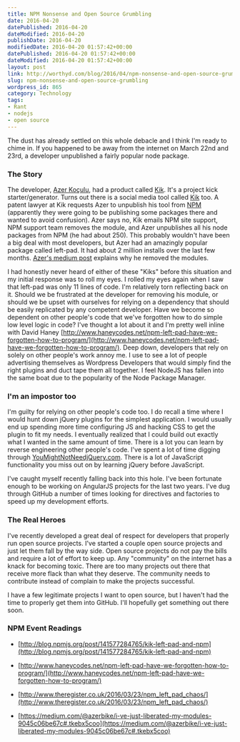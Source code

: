 ```yaml
---
title: NPM Nonsense and Open Source Grumbling
date: 2016-04-20 
datePublished: 2016-04-20  
dateModified: 2016-04-20 
publishDate: 2016-04-20  
modifiedDate: 2016-04-20 01:57:42+00:00
datePublished: 2016-04-20 01:57:42+00:00
dateModified: 2016-04-20 01:57:42+00:00
layout: post
link: http://worthyd.com/blog/2016/04/npm-nonsense-and-open-source-grumbling/
slug: npm-nonsense-and-open-source-grumbling
wordpress_id: 865
category: Technology
tags:
- Rant
- nodejs
- open source
---
```


The dust has already settled on this whole debacle and I think I'm ready to chime in.  If you happened to be away from the internet on March 22nd and 23rd, a developer unpublished a fairly popular node package.  



### The Story


The developer, [Azer Koçulu](https://medium.com/@azerbike), had a product called [Kik](https://github.com/starters/kik). It's a project kick starter/generator. Turns out there is a social media tool called [Kik](https://www.kik.com/) too.  A patent lawyer at Kik requests Azer to unpublish his tool from [NPM](https://www.npmjs.com/) (apparently they were going to be publishing some packages there and wanted to avoid confusion).  Azer says no, Kik emails NPM site support, NPM support team removes the module, and Azer unpublishes all his node packages from NPM (he had about 250).  This probably wouldn't have been a big deal with most developers, but Azer had an amazingly popular package called left-pad.  It had about 2 million installs over the last few months. [Azer's medium post](https://medium.com/@azerbike/i-ve-just-liberated-my-modules-9045c06be67c#.tkebx5coo) explains why he removed the modules. 

I had honestly never heard of either of these "Kiks" before this situation and my initial response was to roll my eyes.  I rolled my eyes again when I saw that left-pad was only 11 lines of code. I'm relatively torn reflecting back on it.  Should we be frustrated at the developer for removing his module, or should we be upset with ourselves for relying on a dependency that should be easily replicated by any competent developer.  Have we become so dependent on other people's code that we've forgotten how to do simple low level logic in code?  I've thought a lot about it and I'm pretty well inline with David Haney [http://www.haneycodes.net/npm-left-pad-have-we-forgotten-how-to-program/](http://www.haneycodes.net/npm-left-pad-have-we-forgotten-how-to-program/).  Deep down, developers that rely on solely on other people's work annoy me. I use to see a lot of people advertising themselves as Wordpress Developers that would simply find the right plugins and duct tape them all together.  I feel NodeJS has fallen into the same boat due to the popularity of the Node Package Manager.



### I'm an impostor too


I'm guilty for relying on other people's code too.  I do recall a time where I would hunt down jQuery plugins for the simplest application. I would usually end up spending more time configuring JS and hacking CSS to get the plugin to fit my needs. I eventually realized that I could build out exactly what I wanted in the same amount of time.  There is a lot you can learn by reverse engineering other people's code.  I've spent a lot of time digging through [YouMightNotNeedjQuery.com](http://youmightnotneedjquery.com/).  There is a lot of JavaScript functionality you miss out on by learning jQuery before JavaScript.

I've caught myself recently falling back into this hole. I've been fortunate enough to be working on AngularJS projects for the last two years.  I've dug through GitHub a number of times looking for directives and factories to speed up my development efforts.  



### The Real Heroes


I've recently developed a great deal of respect for developers that properly run open source projects.  I've started a couple open source projects and just let them fall by the way side. Open source projects do not pay the bills and require a lot of effort to keep up.  Any "community" on the internet has a knack for becoming toxic.  There are too many projects out there that receive more flack than what they deserve. The community needs to contribute instead of complain to make the projects successful. 

I have a few legitimate projects I want to open source, but I haven't had the time to properly get them into GitHub.  I'll hopefully get something out there soon.



### NPM Event Readings

  * [http://blog.npmjs.org/post/141577284765/kik-left-pad-and-npm](http://blog.npmjs.org/post/141577284765/kik-left-pad-and-npm)


  * [http://www.haneycodes.net/npm-left-pad-have-we-forgotten-how-to-program/](http://www.haneycodes.net/npm-left-pad-have-we-forgotten-how-to-program/)


  * [http://www.theregister.co.uk/2016/03/23/npm_left_pad_chaos/](http://www.theregister.co.uk/2016/03/23/npm_left_pad_chaos/)


  * [https://medium.com/@azerbike/i-ve-just-liberated-my-modules-9045c06be67c#.tkebx5coo](https://medium.com/@azerbike/i-ve-just-liberated-my-modules-9045c06be67c#.tkebx5coo)
